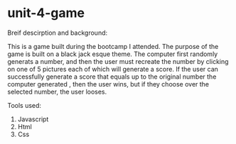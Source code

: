 # unit-4-game


Breif descirption and background:

This is a game built during the bootcamp I attended. The purpose of the game is built on a black jack esque theme. The computer first randomly generats a number, and then  the user must recreate the number by clicking on one of 5 pictures each of which will generate a score. If the user can successfully generate a score that equals up to the original number the computer generated , then the user wins, but if they choose over the selected number, the user looses.


Tools used: 
1. Javascript
2. Html
3. Css
